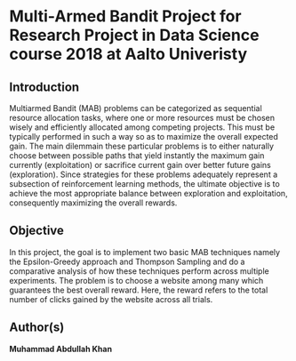 # Multi-Armed Bandit Project for Research Project in Data Science course 2018 at Aalto Univeristy

## Introduction

Multiarmed Bandit (MAB) problems can be categorized as sequential resource allocation tasks, where one or more resources must be chosen wisely and efficiently
allocated among competing projects. This must be typically performed in such a way so as to maximize the overall expected gain. The main dilemmain these particular problems is to either naturally choose between possible paths that yield instantly the maximum gain currently (exploitation) or sacrifice current gain over better future gains (exploration). Since strategies for these problems adequately represent a subsection of reinforcement learning methods, the ultimate objective is to achieve the most appropriate balance between exploration and exploitation, consequently maximizing the overall rewards.

## Objective 

In this project, the goal is to implement two basic MAB techniques namely the Epsilon-Greedy approach and Thompson Sampling
and do a comparative analysis of how these techniques perform across multiple experiments. The problem is to choose a website among many which guarantees the best overall reward. Here, the reward refers to the total number of clicks gained by the website across all trials.  
 
## Author(s)

**Muhammad Abdullah Khan**


